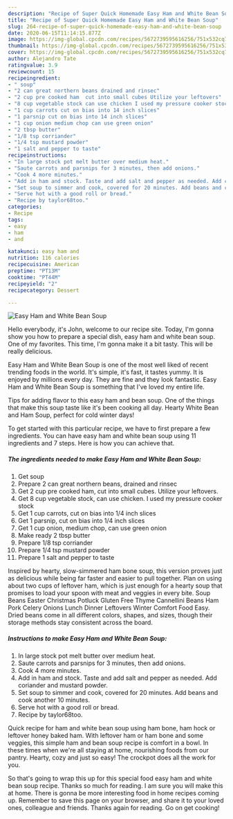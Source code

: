 ```yaml
---
description: "Recipe of Super Quick Homemade Easy Ham and White Bean Soup"
title: "Recipe of Super Quick Homemade Easy Ham and White Bean Soup"
slug: 264-recipe-of-super-quick-homemade-easy-ham-and-white-bean-soup
date: 2020-06-15T11:14:15.877Z
image: https://img-global.cpcdn.com/recipes/5672739595616256/751x532cq70/easy-ham-and-white-bean-soup-recipe-main-photo.jpg
thumbnail: https://img-global.cpcdn.com/recipes/5672739595616256/751x532cq70/easy-ham-and-white-bean-soup-recipe-main-photo.jpg
cover: https://img-global.cpcdn.com/recipes/5672739595616256/751x532cq70/easy-ham-and-white-bean-soup-recipe-main-photo.jpg
author: Alejandro Tate
ratingvalue: 3.9
reviewcount: 15
recipeingredient:
- " soup"
- "2 can great northern beans drained and rinsec"
- "2 cup pre cooked ham  cut into small cubes Utilize your leftovers"
- "8 cup vegetable stock can use chicken I used my pressure cooker stock"
- "1 cup carrots cut on bias into 14 inch slices"
- "1 parsnip cut on bias into 14 inch slices"
- "1 cup onion medium chop can use green onion"
- "2 tbsp butter"
- "1/8 tsp corriander"
- "1/4 tsp mustard powder"
- "1 salt and pepper to taste"
recipeinstructions:
- "In large stock pot melt butter over medium heat."
- "Saute carrots and parsnips for 3 minutes, then add onions."
- "Cook 4 more minutes."
- "Add in ham and stock. Taste and add salt and pepper as needed. Add coriander and mustard powder."
- "Set soup to simmer and cook, covered for 20 minutes. Add beans and cook another 10 minutes."
- "Serve hot with a good roll or bread."
- "Recipe by taylor68too."
categories:
- Recipe
tags:
- easy
- ham
- and

katakunci: easy ham and 
nutrition: 116 calories
recipecuisine: American
preptime: "PT13M"
cooktime: "PT44M"
recipeyield: "2"
recipecategory: Dessert

---
```



![Easy Ham and White Bean Soup](https://img-global.cpcdn.com/recipes/5672739595616256/751x532cq70/easy-ham-and-white-bean-soup-recipe-main-photo.jpg)

Hello everybody, it's John, welcome to our recipe site. Today, I'm gonna show you how to prepare a special dish, easy ham and white bean soup. One of my favorites. This time, I'm gonna make it a bit tasty. This will be really delicious.

Easy Ham and White Bean Soup is one of the most well liked of recent trending foods in the world. It's simple, it's fast, it tastes yummy. It is enjoyed by millions every day. They are fine and they look fantastic. Easy Ham and White Bean Soup is something that I've loved my entire life.

Tips for adding flavor to this easy ham and bean soup. One of the things that make this soup taste like it&#39;s been cooking all day. Hearty White Bean and Ham Soup, perfect for cold winter days!


To get started with this particular recipe, we have to first prepare a few ingredients. You can have easy ham and white bean soup using 11 ingredients and 7 steps. Here is how you can achieve that.

<!--inarticleads1-->

##### The ingredients needed to make Easy Ham and White Bean Soup:

1. Get  soup
1. Prepare 2 can great northern beans, drained and rinsec
1. Get 2 cup pre cooked ham,  cut into small cubes. Utilize your leftovers.
1. Get 8 cup vegetable stock, can use chicken. I used my pressure cooker stock
1. Get 1 cup carrots, cut on bias into 1/4 inch slices
1. Get 1 parsnip, cut on bias into 1/4 inch slices
1. Get 1 cup onion, medium chop, can use green onion
1. Make ready 2 tbsp butter
1. Prepare 1/8 tsp corriander
1. Prepare 1/4 tsp mustard powder
1. Prepare 1 salt and pepper to taste


Inspired by hearty, slow-simmered ham bone soup, this version proves just as delicious while being far faster and easier to pull together. Plan on using about two cups of leftover ham, which is just enough for a hearty soup that promises to load your spoon with meat and veggies in every bite. Soup Beans Easter Christmas Potluck Gluten Free Thyme Cannellini Beans Ham Pork Celery Onions Lunch Dinner Leftovers Winter Comfort Food Easy. Dried beans come in all different colors, shapes, and sizes, though their storage methods stay consistent across the board. 

<!--inarticleads2-->

##### Instructions to make Easy Ham and White Bean Soup:

1. In large stock pot melt butter over medium heat.
1. Saute carrots and parsnips for 3 minutes, then add onions.
1. Cook 4 more minutes.
1. Add in ham and stock. Taste and add salt and pepper as needed. Add coriander and mustard powder.
1. Set soup to simmer and cook, covered for 20 minutes. Add beans and cook another 10 minutes.
1. Serve hot with a good roll or bread.
1. Recipe by taylor68too.


Quick recipe for ham and white bean soup using ham bone, ham hock or leftover honey baked ham. With leftover ham or ham bone and some veggies, this simple ham and bean soup recipe is comfort in a bowl. In these times when we&#39;re all staying at home, nourishing foods from our pantry. Hearty, cozy and just so easy! The crockpot does all the work for you. 

So that's going to wrap this up for this special food easy ham and white bean soup recipe. Thanks so much for reading. I am sure you will make this at home. There is gonna be more interesting food in home recipes coming up. Remember to save this page on your browser, and share it to your loved ones, colleague and friends. Thanks again for reading. Go on get cooking!
